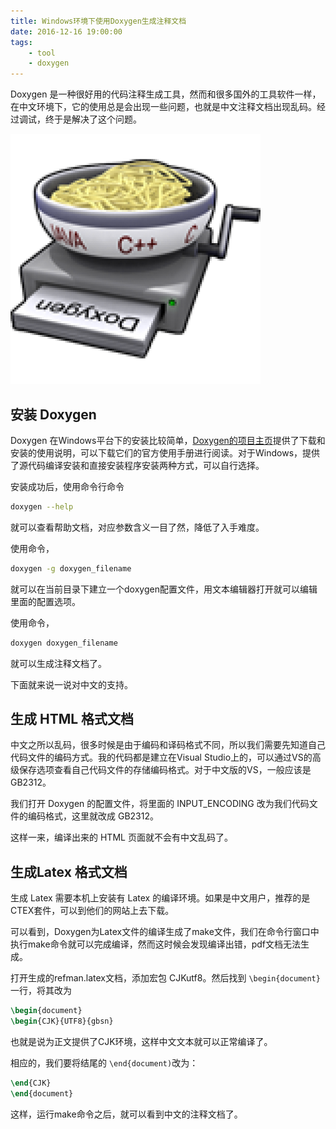```yaml
---
title: Windows环境下使用Doxygen生成注释文档
date: 2016-12-16 19:00:00
tags:
    - tool
    - doxygen
---
```


Doxygen 是一种很好用的代码注释生成工具，然而和很多国外的工具软件一样，在中文环境下，它的使用总是会出现一些问题，也就是中文注释文档出现乱码。经过调试，终于是解决了这个问题。

![Doxygen](/img/doxygen_picture.png)
<!-- more -->
## 安装 Doxygen

Doxygen 在Windows平台下的安装比较简单，[Doxygen的项目主页](http://www.doxygen.nl/)提供了下载和安装的使用说明，可以下载它们的官方使用手册进行阅读。对于Windows，提供了源代码编译安装和直接安装程序安装两种方式，可以自行选择。

安装成功后，使用命令行命令

``` bash
doxygen --help
```

就可以查看帮助文档，对应参数含义一目了然，降低了入手难度。

使用命令，


``` bash
doxygen -g doxygen_filename
```

就可以在当前目录下建立一个doxygen配置文件，用文本编辑器打开就可以编辑里面的配置选项。

使用命令，

``` bash
doxygen doxygen_filename
```

就可以生成注释文档了。

下面就来说一说对中文的支持。

## 生成 HTML 格式文档

中文之所以乱码，很多时候是由于编码和译码格式不同，所以我们需要先知道自己代码文件的编码方式。我的代码都是建立在Visual Studio上的，可以通过VS的高级保存选项查看自己代码文件的存储编码格式。对于中文版的VS，一般应该是GB2312。

我们打开 Doxygen 的配置文件，将里面的 INPUT_ENCODING 改为我们代码文件的编码格式，这里就改成 GB2312。

这样一来，编译出来的 HTML 页面就不会有中文乱码了。

## 生成Latex 格式文档

生成 Latex 需要本机上安装有 Latex 的编译环境。如果是中文用户，推荐的是CTEX套件，可以到他们的网站上去下载。

可以看到，Doxygen为Latex文件的编译生成了make文件，我们在命令行窗口中执行make命令就可以完成编译，然而这时候会发现编译出错，pdf文档无法生成。

打开生成的refman.latex文档，添加宏包 CJKutf8。然后找到 `\begin{document}`一行，将其改为

``` latex
\begin{document}
\begin{CJK}{UTF8}{gbsn}
```

也就是说为正文提供了CJK环境，这样中文文本就可以正常编译了。

相应的，我们要将结尾的 `\end{document)`改为：
``` latex
\end{CJK}
\end{document}
```

这样，运行make命令之后，就可以看到中文的注释文档了。
